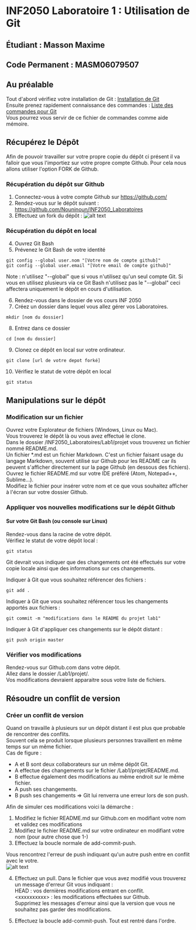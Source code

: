 # INF2050 Laboratoire 1 : Utilisation de Git
## Étudiant : Masson Maxime
## Code Permanent : MASM06079507

## Au préalable
Tout d'abord vérifiez votre installation de Git : [Installation de Git](GIT_installation.md)  
Ensuite prenez rapidement connaissance des commandes : [Liste des commandes pour Git](GIT_commandes.md)  
Vous pourrez vous servir de ce fichier de commandes comme aide mémoire.  


## Récupérez le Dépôt
Afin de pouvoir travailler sur votre propre copie du dépôt ci présent il va falloir que vous l'importiez sur votre propre compte Github.
Pour cela nous allons utiliser l'option FORK de Github.

### Récupération du dépôt sur Github
1. Connectez-vous à votre compte Github sur https://github.com/  
2. Rendez-vous sur le dépôt suivant : https://github.com/Nouninoun/INF2050_Laboratoires  
3. Effectuez un fork du dépôt : ![alt text](https://github.com/Nouninoun/INF2050_Laboratoires/blob/master/Lab1/img/lab1_fork.png "Github fork")  

### Récupération du dépôt en local
4. Ouvrez Git Bash  
5. Prévenez le Git Bash de votre identité  
```
git config --global user.nom "[Votre nom de compte github]"
git config --global user.email "[Votre email de compte github]"
```
Note : n'utilisez "--global" que si vous n'utilisez qu'un seul compte Git. 
Si vous en utilisez plusieurs via ce Git Bash n'utilisez pas le "--global" ceci affectera uniquement le dépôt en cours d'utilisation.  

6. Rendez-vous dans le dossier de vos cours INF 2050  
7. Créez un dossier dans lequel vous allez gérer vos Laboratoires.  
```
mkdir [nom du dossier]
```
8. Entrez dans ce dossier  
```
cd [nom du dossier]
```
9. Clonez ce dépôt en local sur votre ordinateur.  
```
git clone [url de votre depot forké]
```
10. Vérifiez le statut de votre dépôt en local  
```
git status
```

## Manipulations sur le dépôt
### Modification sur un fichier
Ouvrez votre Explorateur de fichiers (Windows, Linux ou Mac).  
Vous trouverez le dépôt là ou vous avez effectué le clone.  
Dans le dossier /INF2050_Laboratoires/Lab1/projet vous trouverez un fichier nommé README.md.  
Un fichier \*.md est un fichier Markdown. C'est un fichier faisant usage du langage Markdown, souvent utilisé sur Github pour les README car ils peuvent s'afficher directement sur la page Github (en dessous des fichiers).  
Ouvrez le fichier README.md sur votre IDE préféré (Atom, Notepad++, Sublime...).  
Modifiez le fichier pour insérer votre nom et ce que vous souhaitez afficher à l'écran sur votre dossier Github.  

### Appliquer vos nouvelles modifications sur le dépôt Github
#### Sur votre Git Bash (ou console sur Linux)
Rendez-vous dans la racine de votre dépôt.  
Vérifiez le statut de votre dépôt local :  
```
git status
```
Git devrait vous indiquer que des changements ont été effectués sur votre copie locale ainsi que des informations sur ces changements.  

Indiquer à Git que vous souhaitez référencer des fichiers :  
```
git add .
```
Indiquer à Git que vous souhaitez référencer tous les changements apportés aux fichiers :  
```
git commit -m "modifications dans le README du projet lab1"
```
Indiquer à Git d'appliquer ces changements sur le dépôt distant :  
```
git push origin master
```

### Vérifier vos modifications
Rendez-vous sur Github.com dans votre dépôt.  
Allez dans le dossier /Lab1/projet/.  
Vos modifications devraient apparaitre sous votre liste de fichiers.  

## Résoudre un conflit de version
### Créer un conflit de version
Quand on travaille à plusieurs sur un dépôt distant il est plus que probable de rencontrer des conflits.  
Souvent cela se produit lorsque plusieurs personnes travaillent en même temps sur un même fichier.  
Cas de figure :  
- A et B sont deux collaborateurs sur un même dépôt Git.  
- A effectue des changements sur le fichier /Lab1/projet/README.md.  
- B effectue également des modifications au même endroit sur le même fichier.  
- A push ses changements.  
- B push ses changements => Git lui renverra une erreur lors de son push.  

Afin de simuler ces modifications voici la démarche :  
1. Modifiez le fichier README.md sur Github.com en modifiant votre nom et validez ces modifications  
2. Modifiez le fichier README.md sur votre ordinateur en modifiant votre nom (pour autre chose que 1-)  
3. Effectuez la boucle normale de add-commit-push.  

Vous rencontrez l'erreur de push indiquant qu'un autre push entre en conflit avec le votre.  
![alt text](https://github.com/Nouninoun/INF2050_Laboratoires/blob/master/Lab1/img/lab1_fetchfirst.PNG "Git error")  

4. Effectuez un  pull. Dans le fichier que vous avez modifié vous trouverez un message d'erreur Git vous indiquant :  
HEAD : vos dernières modifications entrant en conflit.  
\<xxxxxxxxxx\> : les modifications effectuées sur Github.  
Supprimez les messages d'erreur ainsi que la version que vous ne souhaitez pas garder des modifications.  

5. Effectuez la boucle add-commit-push. Tout est rentré dans l'ordre.  
